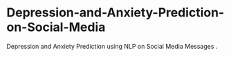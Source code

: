 # Depression-and-Anxiety-Prediction-on-Social-Media
Depression and Anxiety Prediction using NLP on Social Media Messages . 
